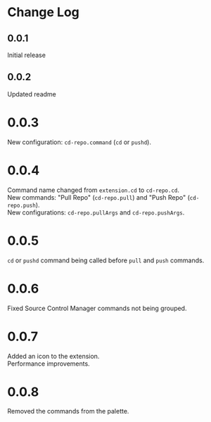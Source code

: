 # Change Log

## 0.0.1
Initial release

## 0.0.2
Updated readme

# 0.0.3
New configuration: `cd-repo.command` (`cd` or `pushd`).

# 0.0.4
Command name changed from `extension.cd` to `cd-repo.cd`.  
New commands: "Pull Repo" (`cd-repo.pull`) and "Push Repo" (`cd-repo.push`).  
New configurations: `cd-repo.pullArgs` and `cd-repo.pushArgs`.

# 0.0.5
`cd` or `pushd` command being called before `pull` and `push` commands.

# 0.0.6
Fixed Source Control Manager commands not being grouped.

# 0.0.7
Added an icon to the extension.  
Performance improvements.

# 0.0.8
Removed the commands from the palette.
